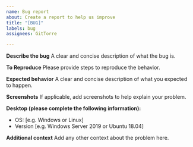 ```yaml
---
name: Bug report
about: Create a report to help us improve
title: "[BUG]"
labels: bug
assignees: GitTorre

---
```


**Describe the bug**
A clear and concise description of what the bug is.

**To Reproduce**
Please provide steps to reproduce the behavior.

**Expected behavior**
A clear and concise description of what you expected to happen.

**Screenshots**
If applicable, add screenshots to help explain your problem.

**Desktop (please complete the following information):**
 - OS: [e.g. Windows or Linux]
 - Version [e.g. Windows Server 2019 or Ubuntu 18.04]

**Additional context**
Add any other context about the problem here.

